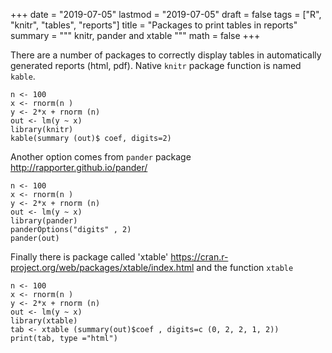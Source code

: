 +++
date = "2019-07-05"
lastmod = "2019-07-05"
draft = false
tags = ["R", "knitr", "tables", "reports"]
title = "Packages to print tables in reports"
summary = """
knitr, pander and xtable
"""
math = false
+++

There are a number of packages to correctly display tables in automatically generated reports (html, pdf).
Native `knitr` package function is named `kable`.

```{r kable }
n <- 100
x <- rnorm(n )
y <- 2*x + rnorm (n)
out <- lm(y ~ x)
library(knitr)
kable(summary (out)$ coef, digits=2)
```
Another option comes from  `pander` package http://rapporter.github.io/pander/

```{r pander }
n <- 100
x <- rnorm(n )
y <- 2*x + rnorm (n)
out <- lm(y ~ x)
library(pander)
panderOptions("digits" , 2)
pander(out)
```

Finally there is package called 'xtable' https://cran.r-project.org/web/packages/xtable/index.html and the function `xtable`

```{r xtable, results ="asis"}
n <- 100
x <- rnorm(n )
y <- 2*x + rnorm (n)
out <- lm(y ~ x)
library(xtable)
tab <- xtable (summary(out)$coef , digits=c (0, 2, 2, 1, 2))
print(tab, type ="html")
```
